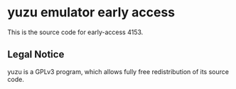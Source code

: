 yuzu emulator early access
=============

This is the source code for early-access 4153.

## Legal Notice

yuzu is a GPLv3 program, which allows fully free redistribution of its source code.